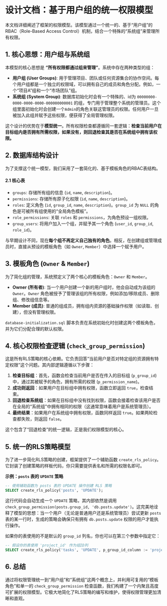 # 设计文档：基于用户组的统一权限模型

本文档详细阐述了框架的权限模型。该模型通过一个统一的、基于“用户组”的RBAC（Role-Based Access Control）机制，结合一个特殊的“系统组”来管理所有权限。

## 1. 核心思想：用户组与系统组

本模型的核心思想是 **“所有权限都通过组来管理”**。系统中存在两种类型的组：

*   **用户组 (User Groups)**: 用于管理项目、团队或任何资源集合的协作空间。每个用户组都是一个独立的权限域，可以拥有自己的成员和角色分配。例如，一个“项目A”组和一个“市场团队”组。
*   **系统组 (System Group)**: 数据库初始化时会有一个特殊的、id为 `00000000-0000-0000-0000-000000000001` 的组，专门用于管理整个系统的管理员。这个组里面初始化时会创建一个`Admin`的角色关联这管理员的权限。任何用户一旦被加入此组并赋予这些权限，便获得了全局管理权限。

这个设计的优势在于**模型统一**。所有权限检查都遵循同一套逻辑：**检查当前用户在目标组内是否拥有所需权限，如果没有，则回退检查其是否在系统组中拥有该权限。**

## 2. 数据库结构设计

为了支撑这个统一模型，我们采用了一套简化的、基于模板角色的RBAC表结构。

#### **2.1 核心表**

*   `groups`: 存储所有组的信息 (`id`, `name`, `description`)。
*   `permissions`: 存储所有原子化权限 (`id`, `name`, `description`)。
*   `roles`: 定义角色 (`id`, `group_id`, `name`, `description`)。`group_id` 为 `NULL` 的角色是可被所有组使用的“全局角色模板”。
*   `role_permissions`: 关联 `roles` 和 `permissions`，为角色预设一组权限。
*   `group_users`: 将用户加入一个组，并赋予其一个角色 (`user_id`, `group_id`, `role_id`)。

与早期设计不同，现在**每个组不再定义自己独有的角色**。相反，在创建组或管理成员时，直接从预设的模板角色（如 `Owner`, `Member`）中选择一个赋予用户。

## 3. 模板角色 (`Owner` & `Member`)

为了简化组的管理，系统预定义了两个核心的模板角色：`Owner` 和 `Member`。

*   **Owner (所有者)**: 当一个用户创建一个新的用户组时，他会自动成为该组的 `Owner`。`Owner` 角色被授予了管理该组的所有权限，例如添加/移除成员、删除组、修改组信息等。
*   **Member (成员)**: 普通的组成员，拥有组内资源的基础操作权限（如读取、创建），但没有管理权限。

`database-initialization.sql` 脚本负责在系统初始化时创建这两个模板角色，并为它们分配合理的默认权限。

## 4. 核心权限检查逻辑 (`check_group_permission`)

这是所有RLS策略的核心依赖。它负责回答“当前用户是否对特定组的资源拥有特定权限”这个问题。其内部逻辑遵循以下步骤：

1.  **检查目标组**：首先，函数会检查当前用户是否在传入的目标组 (`p_group_id`) 中，通过其被赋予的角色，拥有所需的权限 (`p_permission_name`)。
2.  **成功则返回**：如果用户在目标组中拥有权限，函数立即返回 `true`，检查结束。
3.  **回退检查系统组**：如果在目标组中没有找到权限，函数会接着检查该用户是否在全局的“系统组”中拥有相同的权限（这通常意味着用户是系统管理员）。
4.  **最终结果**：如果用户在系统组中拥有权限，函数同样返回 `true`。如果两轮检查都失败，则返回 `false`。

这个包含了“回退检查”的统一逻辑，正是我们权限模型的核心。

## 5. 统一的RLS策略模型

为了进一步简化RLS策略的创建，框架提供了一个辅助函数 `create_rls_policy`。它封装了创建策略的样板代码，你只需要提供表名和所需的权限名即可。

**示例：`posts` 表的 `UPDATE` 策略**

```sql
-- 使用辅助函数为 posts 表的 UPDATE 操作创建 RLS 策略
SELECT create_rls_policy('posts', 'UPDATE');
```

这行代码会自动生成一个 `UPDATE` 策略，其内部依然是调用 `check_group_permission(posts.group_id, 'db.posts.update')`。这完美地诠释了模型的思想：当一个用户（无论是普通用户还是系统管理员）尝试更新 `posts` 表的某一行时，生成的策略会确保只有拥有 `db.posts.update` 权限的用户才能执行操作。

如果你的表使用的不是默认的 `group_id` 列名，你也可以在第三个参数中指定它：
```sql
-- 假设你的表使用 'project_id' 作为组ID列
SELECT create_rls_policy('tasks', 'UPDATE', p_group_id_column := 'project_id');
```

## 6. 总结

通过将权限管理统一到“用户组”和“系统组”这两个概念上，并利用可复用的“模板角色”和单一的 `check_group_permission` 检查函数，我们构建了一个内聚且高度可扩展的权限模型。它极大地简化了RLS策略的编写和维护，使得权限管理更加清晰和直观。